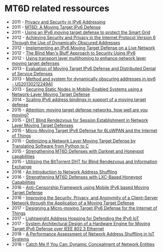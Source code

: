 # MT6D related ressources

* 2011 - [Privacy and Security in IPv6 Addressing](https://vtechworks.lib.vt.edu/handle/10919/76978)
* 2011 - [MT6D: A Moving Target IPv6 Defense](https://ieeexplore.ieee.org/abstract/document/6127486/)
* 2011 - [Using an IPv6 moving target defense to protect the Smart Grid](https://ieeexplore.ieee.org/abstract/document/6175633/)
* 2012 - [Achieving Security and Privacy in the Internet Protocol Version 6 Through the Use of Dynamically Obscured Addresses](https://vtechworks.lib.vt.edu/handle/10919/77333)
* 2012 - [Implementing an IPv6 Moving Target Defense on a Live Network](https://vtechworks.lib.vt.edu/handle/10919/84190)
* 2012 - [The Blind Man's Bluff Approach to Security Using IPv6](https://ieeexplore.ieee.org/abstract/document/6148205/)
* 2012 - [Using transport layer multihoming to enhance network layer moving target defenses](https://dl.acm.org/citation.cfm?id=2460036)
* 2013 - [Evaluation of Moving Target IPv6 Defense and Distributed Denial of Service Defenses](https://vtechworks.lib.vt.edu/handle/10919/24697)
* 2013 - [Method and system for dynamically obscuring addresses in ipv6 - US20130212249A1](https://patents.google.com/patent/US9461875B2/)
* 2013 - [Securing Static Nodes in Mobile-Enabled Systems using a Network-Layer Moving Target Defense](https://ieeexplore.ieee.org/document/6614222/)
* 2014 - [Scaling IPv6 address bindings in support of a moving target defense](https://ieeexplore.ieee.org/abstract/document/7038852/)
* 2015 - [Attention: moving target defense networks, how well are you moving?](https://dl.acm.org/citation.cfm?id=2744721)
* 2015 - [DHT Blind Rendezvous for Session Establishment in Network Layer Moving Target Defenses](https://dl.acm.org/citation.cfm?id=2808477)
* 2015 - [Micro-Moving Target IPv6 Defense for 6LoWPAN and the Internet of Things](https://vtechworks.lib.vt.edu/handle/10919/52043)
* 2015 - [Optimizing a Network Layer Moving Target Defense by Translating Software from Python to C](https://vtechworks.lib.vt.edu/handle/10919/64435)
* 2015 - [Strengthening MT6D Defenses with Darknet and Honeypot capabilities](https://vtechworks.lib.vt.edu/handle/10919/64375)
* 2015 - [Utilizing the BitTorrent DHT for Blind Rendezvous and Information Exchange](https://ieeexplore.ieee.org/document/7357667)
* 2016 - [An Introduction to Network Address Shuffling](https://ieeexplore.ieee.org/document/7423322)
* 2016 - [Strengthening MT6D Defenses with LXC-Based Honeypot Capabilities](https://vtechworks.lib.vt.edu/handle/10919/78943)
* 2016 - [Anti-Censorship Framework using Mobile IPv6 based Moving Target Defense](https://dl.acm.org/citation.cfm?id=2897815)
* 2016 - [Improving the Security, Privacy, and Anonymity of a Client-Server Network through the Application of a Moving Target Defense](https://vtechworks.lib.vt.edu/handle/10919/79791)
* 2017 - [Designing a Micro-moving Target IPv6 Defense for the Internet of Things](https://ieeexplore.ieee.org/abstract/document/7946873/)
* 2017 - [Lightweight Address Hopping for Defending the IPv6 IoT](https://dl.acm.org/citation.cfm?id=3098975)
* 2017 - [System Architectural Design of a Hardware Engine for Moving Target IPv6 Defense over IEEE 802.3 Ethernet](https://ieeexplore.ieee.org/document/8170846)
* 2018 - [A Performance Assessment of Network Address Shuffling in IoT Systems](https://ieeexplore.ieee.org/document/8170846)
* 2018 - [Catch Me If You Can: Dynamic Concealment of Network Entities](https://dl.acm.org/citation.cfm?id=3268970)

